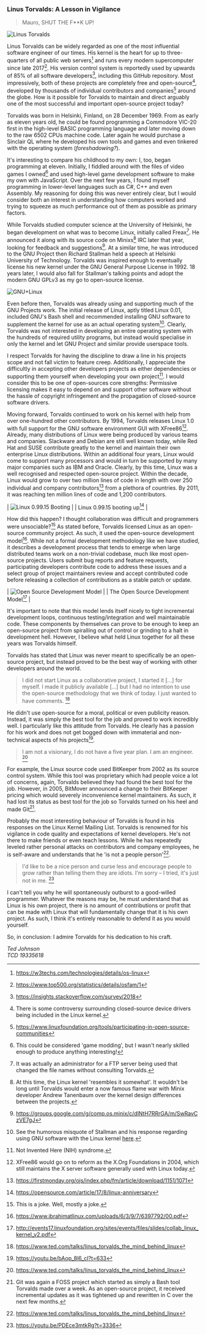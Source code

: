 ### Linus Torvalds: A Lesson in Vigilance

> Mauro, SHUT THE F**K UP!

![Linus Torvalds](/resources/Linus_Torvalds.jpg)

Linus Torvalds can be widely regarded as one of the most influential software engineer
of our times. His kernel is the heart for up to three-quarters of all public web servers[^1] and
runs every modern supercomputer since late 2017[^2]. His version control system is reportedly used
by upwards of 85% of all software developers[^3], including this GitHub repository. Most impressively,
both of these projects are completely free and open-source[^f1], developed by thousands of individual
contributors and companies[^4] around the globe. How is it possible for Torvalds to maintain and direct
arguably one of the most successful and important open-source project today?

Torvalds was born in Helsinki, Finland, on 28 December 1969. From as early as eleven years old, he could
be found programming a Commodore VIC-20 first in the high-level BASIC programming language and later moving
down to the raw 6502 CPUs machine code. Later again he would purchase a Sinclair QL where he developed his
own tools and games and even tinkered with the operating system (*foreshadowing?*).

It's interesting to compare his childhood to my own: I, too, began programming at eleven. Initially, I
fiddled around with the files of video games I owned[^f2] and used high-level game development software to
make my own with JavaScript. Over the next few years, I found myself programming in lower-level languages
such as C#, C++ and even Assembly. My reasoning for doing this was never entirely clear, but I would
consider both an interest in understanding how computers worked and trying to squeeze as much performance
out of them as possible as primary factors.

While Torvalds studied computer science at the University of Helsinki, he began development on what was
to become Linux, initially called Freax[^f3]. He announced it along with its source code on Minixs[^f4] IRC later
that year, looking for feedback and suggestions[^5]. At a similar time, he was introduced to
the GNU Project then Richard Stallman held a speech at Helsinki University of Technology. Torvalds was inspired enough to
eventually license his new kernel under the GNU General Purpose License in 1992. 18 years later, I would
also fall for Stallman's talking points and adopt the modern GNU GPLv3 as my go to open-source license.

![GNU+Linux](/resources/GNU+Linux.png)

Even before then, Torvalds was already using and supporting much of the GNU Projects work. The initial release
of Linux, aptly titled Linux 0.01, included GNU's Bash shell and recommended installing GNU software to
supplement the kernel for use as an actual operating system[^f5]. Clearly, Torvalds was not interested in
developing an entire operating system with the hundreds of required utility programs, but instead would
specialise in only the kernel and let GNU Project and similar provide userspace tools.

I respect Torvalds for having the discipline to draw a line in his projects scope and not fall victim to
feature creep. Additionally, I appreciate the difficultly in accepting other developers projects as either
dependencies or supporting them yourself when developing your own project[^f6]. I would consider this to be
one of open-sources core strengths: Permissive licensing makes it easy to depend on and support other
software without the hassle of copyright infringement and the propagation of closed-source software drivers.

Moving forward, Torvalds continued to work on his kernel with help from over one-hundred other contributors.
By 1994, Torvalds releases Linux 1.0 with full support for the GNU software environment GUI with XFree86[^f7].
Already, many distributions of Linux were being produced by various teams and companies. Slackware and Debian
are still well known today, while Red Hat and SUSE contribute greatly to the kernel and maintain their own
enterprise Linux distributions. Within an additional four years, Linux would come to support many processors
and would in turn be supported by many major companies such as IBM and Oracle. Clearly, by this time, Linux
was a well recognised and respected open-source project. Within the decade, Linux would grow to over two
million lines of code in length with over 250 individual and company contributors[^6] from a plethora of countries.
By 2011, it was reaching ten million lines of code and 1,200 contributors.

| ![Linux 0.99.15 Booting](/resources/boot.png) |
| Linux 0.99.15 booting up[^9] |

How did this happen? I thought collaboration was difficult and programmers were unsociable?[^f8] As stated before,
Torvalds licensed Linux as an open-source community project. As such, it used the open-source development model[^8].
While not a formal development methodology like we have studied, it describes a development process that tends to
emerge when large distributed teams work on a non-trivial codebase, much like most open-source projects.
Users submit bug reports and feature requests, participating developers contribute code to address these issues and
a select group of project maintainers review and accept contributed code before releasing a collection of
contributions as a stable patch or update.

| ![Open Source Development Model](/resources/osdm.png) |
| The Open Source Development Model[^11] |

It's important to note that this model lends itself nicely to tight incremental development loops, continuous
testing/integration and well maintainable code. These components by themselves can prove to be enough to keep
an open-source project from spiralling out of control or grinding to a halt in development hell. However, I
believe what held Linux together for all these years was Torvalds himself.

Torvalds has stated that Linux was never meant to specifically be an open-source project, but instead proved to
be the best way of working with other developers around the world.

> I did not start Linux as a collaborative project, I started it [...] for myself.
> I made it publicly available [...] but I had no intention to use the open-source methodology that we think of today.
> I just wanted to have comments.
[^7]

He didn't use open-source for a moral, political or even publicity reason. Instead, it was simply the best tool
for the job and proved to work incredibly well. I particularly like this attitude from Torvalds. He clearly has
a passion for his work and does not get bogged down with immaterial and non-technical aspects of his projects[^12].

> I am not a visionary, I do not have a five year plan. I am an engineer.
[^7]

For example, the Linux source code used BitKeeper from 2002 as its source control system. While this tool
was proprietary which had people voice a lot of concerns, again, Torvalds believed they had found the best tool
for the job. However, in 2005, BitMover announced a change to their BitKeeper pricing which would severely
inconvenience kernel maintainers. As such, it had lost its status as best tool for the job so Torvalds turned on
his heel and made Git[^f9].

Probably the most interesting behaviour of Torvalds is found in his responses on the Linux Kernel Mailing List.
Torvalds is renowned for his vigilance in code quality and expectations of kernel developers. He's not there
to make friends or even teach lessons. While he has repeatedly leveled rather personal attacks on contributors and
company employees, he is self-aware and understands that he 'is not a people person'[^7].

> I'd like to be a nice person and curse less and encourage people to grow rather than telling them they are
> idiots. I'm sorry – I tried, it's just not in me.
[^13]

I can't tell you why he will spontaneously outburst to a good-willed programmer. Whatever the reasons may be, he
must understand that as Linux is his own project, there is no amount of contributions or profit that can be made
with Linux that will fundamentally change that it is his own project. As such, I think it's entirely reasonable
to defend it as you would yourself.

So, in conclusion: I admire Torvalds for his dedication to his craft.

*Ted Johnson\
TCD 19335618*

[^f1]: There is some controversy surrounding closed-source device drivers being included in the Linux kernel.
[^f2]: This could be considered 'game modding', but I wasn't nearly skilled enough to produce anything interesting!
[^f3]: It was actually an administrator for a FTP server being used that changed the file names without consulting Torvalds.
[^f4]: At this time, the Linux kernel 'resembles it somewhat'[^5]. It wouldn't be long until Torvalds would enter a now famous flame war with Minix developer Andrew Tanenbaum over the kernel design differences between the projects.
[^f5]: See the humorous misquote of Stallman and his response regarding using GNU software with the Linux kernel [here](https://www.gnu.org/gnu/incorrect-quotation).
[^f6]: Not Invented Here (NIH) syndrome.
[^f7]: XFree86 would go on to reform as the X.Org Foundations in 2004, which still maintains the X server software generally used with Linux today.
[^f8]: This is a joke. Well, mostly a joke.
[^f9]: Git was again a FOSS project which started as simply a Bash tool Torvalds made over a week. As an open-source project, it received incremental updates as it was tightened up and rewritten in C over the next few months.

[^1]: https://w3techs.com/technologies/details/os-linux
[^2]: https://www.top500.org/statistics/details/osfam/1
[^3]: https://insights.stackoverflow.com/survey/2018
[^4]: https://www.linuxfoundation.org/tools/participating-in-open-source-communities
[^5]: https://groups.google.com/g/comp.os.minix/c/dlNtH7RRrGA/m/SwRavCzVE7gJ
[^6]: https://firstmonday.org/ojs/index.php/fm/article/download/1151/1071
[^7]: https://www.ted.com/talks/linus_torvalds_the_mind_behind_linux
[^8]: https://www.ibrahimatlinux.com/uploads/6/3/9/7/6397792/00.pdf
[^9]: https://opensource.com/article/17/8/linux-anniversary
[^10]: https://www.youtube.com/watch?v=_36yNWw_07g
[^11]: http://events17.linuxfoundation.org/sites/events/files/slides/collab_linux_kernel_v2.pdf
[^12]: https://youtu.be/bAop_8l6_cI?t=633
[^13]: https://youtu.be/PDEce3mtkRg?t=3336
